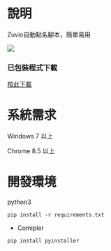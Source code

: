 # 說明

Zuvio自動點名腳本，簡單易用

<img src="https://upload.cc/i1/2021/05/04/5f1cGA.png">
                                                        
### 已包裝程式下載

 [按此下載](https://github.com/opabravo/zuvio/releases/download/1.1/Zuvio.exe)


# 系統需求
Windows 7 以上

Chrome 8.5 以上

# 開發環境

python3

`pip install -r requirements.txt`

* Comipler

`pip install pyinstaller`
